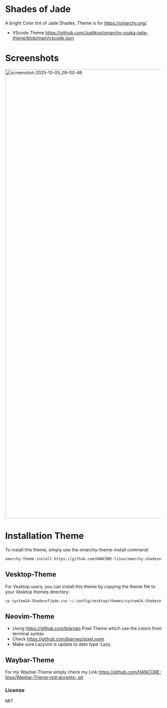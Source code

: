 # Shades of Jade
A bright Color tint of Jade Shades. Theme is for https://omarchy.org/. 
- VScode Theme https://github.com/Justikun/omarchy-osaka-jade-theme/blob/main/vscode.json <br>

# Screenshots
<img width="2560" height="1440" alt="screenshot-2025-10-05_09-00-46" src="https://github.com/user-attachments/assets/ae85874f-58d6-464d-bc7b-20e4d1bdb55b" />




# Installation Theme

To install this theme, simply use the omarchy-theme-install command:

```bash
omarchy-theme-install https://github.com/HANCORE-linux/omarchy-shadesofjade-theme.git
```
## Vesktop-Theme
For Vesktop users, you can install this theme by copying the theme file to your Vesktop themes directory:
```bash
cp system24-ShadesofJade.css ~/.config/vesktop/themes/system24-ShadesofJade.css
```

## Neovim-Theme
- Using https://github.com/bjarneo Pixel Theme which use the colors from terminal syntax <br>
- Check https://github.com/bjarneo/pixel.nvim <br>
- Make sure Lazyvim is update to date type :Lazy <br>

## Waybar-Theme
For my Waybar-Theme simply check my Link https://github.com/HANCORE-linux/Waybar-Theme-red-accents-.git

### License
MIT
